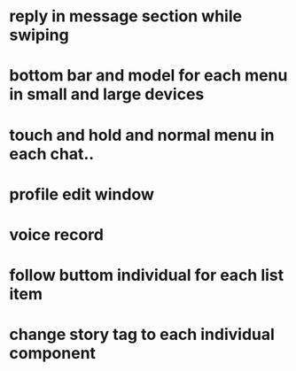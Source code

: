 <!-- # post view complete in pc -->
# reply in message section while swiping
# bottom bar and model for each menu in small and large devices
# touch and hold and normal menu in each chat..
# profile edit window
# voice record
# follow buttom individual for each list item
# change story tag to each individual component